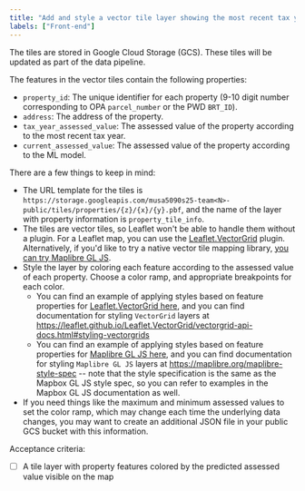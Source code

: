 ```yaml
---
title: "Add and style a vector tile layer showing the most recent tax year assessment values on the map"
labels: ["Front-end"]
---
```


The tiles are stored in Google Cloud Storage (GCS). These tiles will be updated as part of the data pipeline.

The features in the vector tiles contain the following properties:
* `property_id`: The unique identifier for each property (9-10 digit number corresponding to OPA `parcel_number` or the PWD `BRT_ID`).
* `address`: The address of the property.
* `tax_year_assessed_value`: The assessed value of the property according to the most recent tax year.
* `current_assessed_value`: The assessed value of the property according to the ML model.

There are a few things to keep in mind:
* The URL template for the tiles is `https://storage.googleapis.com/musa5090s25-team<N>-public/tiles/properties/{z}/{x}/{y}.pbf`, and the name of the layer with property information is `property_tile_info`.
* The tiles are vector tiles, so Leaflet won't be able to handle them without a plugin. For a Leaflet map, you can use the [Leaflet.VectorGrid](https://github.com/Leaflet/Leaflet.VectorGrid) plugin. Alternatively, if you'd like to try a native vector tile mapping library, [you can try Maplibre GL JS](https://maplibre.org/maplibre-gl-js/docs/).
* Style the layer by coloring each feature according to the assessed value of each property. Choose a color ramp, and appropriate breakpoints for each color.
  * You can find an example of applying styles based on feature properties for [Leaflet.VectorGrid here](https://github.com/Leaflet/Leaflet.VectorGrid/blob/master/docs/demo-geojson.html#L40), and you can find documentation for styling `VectorGrid` layers at https://leaflet.github.io/Leaflet.VectorGrid/vectorgrid-api-docs.html#styling-vectorgrids
  * You can find an example of applying styles based on feature properties for [Maplibre GL JS here](https://maplibre.org/maplibre-gl-js/docs/examples/data-driven-lines/), and you can find documentation for styling `Maplibre GL JS` layers at https://maplibre.org/maplibre-style-spec -- note that the style specification is the same as the Mapbox GL JS style spec, so you can refer to examples in the Mapbox GL JS documentation as well.
* If you need things like the maximum and minimum assessed values to set the color ramp, which may change each time the underlying data changes, you may want to create an additional JSON file in your public GCS bucket with this information.

Acceptance criteria:
- [ ] A tile layer with property features colored by the predicted assessed value visible on the map